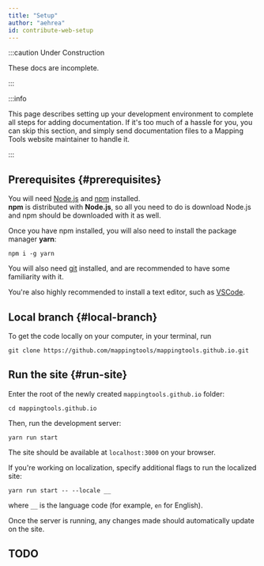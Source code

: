```yaml
---
title: "Setup"
author: "aehrea"
id: contribute-web-setup
---
```


:::caution Under Construction

These docs are incomplete.

:::

:::info

This page describes setting up your development environment to complete all steps for adding documentation. If it's too much of a hassle for you, you can skip this section, and simply send documentation files to a Mapping Tools website maintainer to handle it.

:::

## Prerequisites {#prerequisites}


You will need [Node.js](https://nodejs.org/) and [npm](https://www.npmjs.com/get-npm) installed.  
**npm** is distributed with **Node.js**, so all you need to do is download Node.js and npm should be downloaded with it as well.

Once you have npm installed, you will also need to install the package manager **yarn**:

```shell
npm i -g yarn
```

You will also need [git](https://git-scm.com/downloads) installed, and are recommended to have some familiarity with it.

You're also highly recommended to install a text editor, such as [VSCode](https://code.visualstudio.com/download).

## Local branch {#local-branch}

To get the code locally on your computer, in your terminal, run

```shell
git clone https://github.com/mappingtools/mappingtools.github.io.git
```

## Run the site {#run-site}

Enter the root of the newly created `mappingtools.github.io` folder:
```shell
cd mappingtools.github.io
```

Then, run the development server:
```shell
yarn run start
```

The site should be available at `localhost:3000` on your browser.

If you're working on localization, specify additional flags to run the localized site:

```shell
yarn run start -- --locale __
```

where `__` is the language code (for example, `en` for English).

Once the server is running, any changes made should automatically update on the site.

## TODO